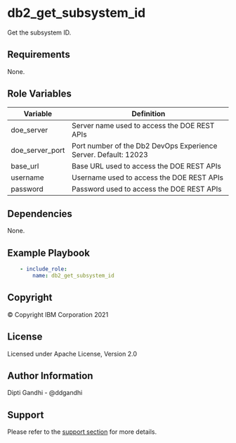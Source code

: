 db2_get_subsystem_id
=========

Get the subsystem ID.

Requirements
------------

None.

Role Variables
--------------

| Variable           | Definition                                                                             |
|--------------------|----------------------------------------------------------------------------------------|
| doe_server    | Server name used to access the DOE REST APIs|
| doe_server_port            | Port number of the Db2 DevOps Experience Server. Default: 12023|
| base_url       |  Base URL used to access the DOE REST APIs|
| username              | Username used to access the DOE REST APIs|
| password              | Password used to access the DOE REST APIs|

Dependencies
------------

None.

Example Playbook
----------------

```yaml
    - include_role:
        name: db2_get_subsystem_id
```

Copyright
---------

© Copyright IBM Corporation 2021

License
-------

Licensed under Apache License, Version 2.0

Author Information
------------------

Dipti Gandhi - @ddgandhi

Support
-------

Please refer to the [support section](https://github.com/IBM/z_ansible_collections_samples/blob/master/README.md#support) for more details.
